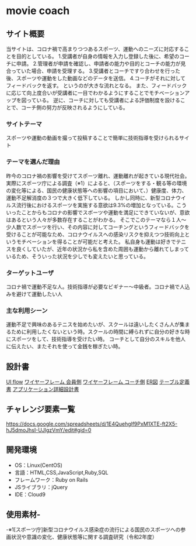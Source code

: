 # movie coach

## サイト概要
当サイトは、コロナ禍で高まりつつあるスポーツ、運動へのニーズに対応することを目的としている。
1.受講者が自身の情報を入力し登録した後に、希望のコーチに申請。
2.管理者が申請を確認し、申請者の能力や目的とコーチの能力が見合っていた場合、申請を受理する。
3.受講者とコーチですり合わせを行った後、スポーツや運動をした動画などのデータを送信。
4.コーチがそれに対してフィードバックを返す。
というのが大きな流れとなる。
また、フィードバックに応じて向上度合いが受講者に一目でわかるようにすることでモチベーションアップを図っている。
逆に、コーチに対しても受講者による評価制度を設けることで、コーチ側の努力が反映されるようにしている。

### サイトテーマ
スポーツや運動の動画を撮って投稿することで簡単に技術指導を受けられるサイト

### テーマを選んだ理由
昨今のコロナ禍の影響を受けてスポーツ離れ、運動離れが起きている現代社会。実際にスポーツ庁による調査（※1）によると、（スポーツをする・観る等の環境の変化等による、国民の健康状態等への影響の項目において、）健康度、体力、運動不足解消度の３つで大きく低下している。
しかし同時に、新型コロナウイルス流行後におけるスポーツを実施する意欲は9.3%の増加となっている。こういったことからもコロナの影響でスポーツや運動を満足にできていないが、意欲はあるという人々が多数存在することがわかる。
そこでこのテーマなら１人～少人数でスポーツを行い、その内容に対してコーチングというフィードバックを受けることが可能なため、コロナウイルスへの感染リスクを抑えつつ技術向上というモチベーションを得ることが可能だと考えた。
私自身も運動は好きでテニスを良くしていたが、近年の状況から私を含めた周囲も運動から離れてしまっているため、そういった状況を少しでも変えたいと思っている。

### ターゲットユーザ
コロナ禍で運動不足な人。技術指導が必要なビギナー～中級者。コロナ禍で人込みを避けて運動したい人

### 主な利用シーン
運動不足で興味のあるテニスを始めたいが、スクールは遠いしたくさん人が集まるために利用したくないという時。スクールの時間に縛られずに自分の好きな時にスポーツをして、技術指導を受けたい時。
コーチとして自分のスキルを他人に伝えたい、またそれを使って金銭を稼ぎたい時。

## 設計書

[UI flow](https://drive.google.com/file/d/16e9vrVnJmULgyt0-yYX8Uw6HA3Rf2mkp/view?usp=sharing)
[ワイヤーフレーム 会員側](https://drive.google.com/file/d/18IUw57XheIZZSklquvxz11cqC03q2sdw/view?usp=sharing)
[ワイヤーフレーム コーチ側](https://drive.google.com/file/d/1923n7TEc8k_37MjdXP5RX_ktziTjBeb-/view?usp=sharing)
[ER図](https://drive.google.com/file/d/19g8ZUE6usIduX_gRE5TjQ8hZryf_1Hmm/view?usp=sharing)
[テーブル定義書](https://docs.google.com/spreadsheets/d/147n9dio7mhr4dotE0W7KNPFklCU4drYTLHCyTQeyyjU/edit?usp=sharing)
[アプリケーション詳細設計書](https://docs.google.com/spreadsheets/d/1GH6kCMYnVveiOzl6dp5j6LUZoHHkpqrQoINGac2ySrs/edit?usp=sharing)

## チャレンジ要素一覧
<https://docs.google.com/spreadsheets/d/1E4Quehglf9PxM1XTE-ft2X5-hJ5dmoJhsI-UJlgzVmY/edit#gid=0>
## 開発環境
- OS：Linux(CentOS)
- 言語：HTML,CSS,JavaScript,Ruby,SQL
- フレームワーク：Ruby on Rails
- JSライブラリ：jQuery
- IDE：Cloud9
## 使用素材-

-※1[スポーツ庁]新型コロナウイルス感染症の流行による国民のスポーツへの参画状況や意識の変化、健康状態等に関する調査研究（令和2年度）

